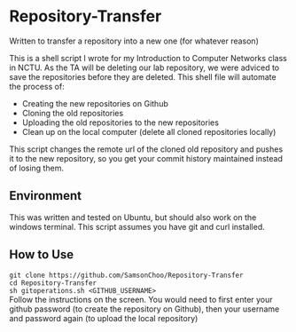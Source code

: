 # Repository-Transfer
Written to transfer a repository into a new one (for whatever reason)

This is a shell script I wrote for my Introduction to Computer Networks class in NCTU. As the TA will be deleting our lab repository, we were adviced to save the repositories before they are deleted. This shell file will automate the process of:
 * Creating the new repositories on Github
 * Cloning the old repositories
 * Uploading the old repositories to the new repositories
 * Clean up on the local computer (delete all cloned repositories locally)
 
This script changes the remote url of the cloned old repository and pushes it to the new repository, so you get your commit history maintained instead of losing them.
 
## Environment
This was written and tested on Ubuntu, but should also work on the windows terminal.
This script assumes you have git and curl installed.

## How to Use
```git clone https://github.com/SamsonChoo/Repository-Transfer```  
```cd Repository-Transfer```  
```sh gitoperations.sh <GITHUB_USERNAME>```  
Follow the instructions on the screen. You would need to first enter your github password (to create the repository on Github), then your username and password again (to upload the local repository)
